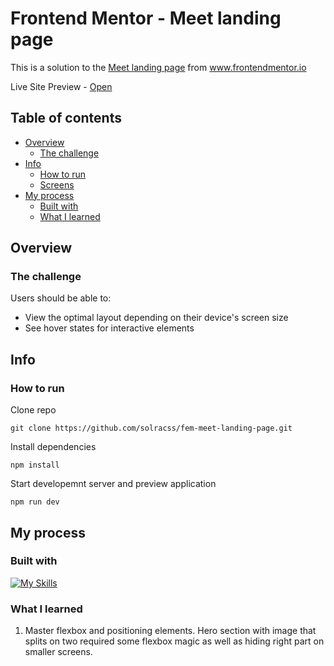 # Frontend Mentor - Meet landing page

This is a solution to the [Meet landing page](https://www.frontendmentor.io/challenges/meet-landing-page-rbTDS6OUR) from www.frontendmentor.io

Live Site Preview - [Open](https://solracss.github.io/fem-meet-landing-page/)

## Table of contents

- [Overview](#overview)
  - [The challenge](#the-challenge)
- [Info](#info)
  - [How to run](#how-to-run)
  - [Screens](#screens)
- [My process](#my-process)
  - [Built with](#built-with)
  - [What I learned](#what-i-learned)

## Overview

### The challenge

Users should be able to:

- View the optimal layout depending on their device's screen size
- See hover states for interactive elements

## Info

### How to run

Clone repo

```
git clone https://github.com/solracss/fem-meet-landing-page.git
```

Install dependencies

```
npm install
```

Start developemnt server and preview application

```
npm run dev
```

## My process

### Built with

[![My Skills](https://skillicons.dev/icons?i=html,css,sass,vscode,vite)](https://skillicons.dev)

### What I learned

1. Master flexbox and positioning elements. Hero section with image that splits on two required some flexbox magic as well as hiding right part on smaller screens.
